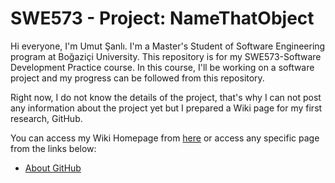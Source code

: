 # SWE573 - Project: NameThatObject

Hi everyone, I'm Umut Şanlı. I'm a Master's Student of Software Engineering program at Boğaziçi University. This repository is for my SWE573-Software Development Practice course. In this course, I'll be working on a software project and my progress can be followed from this repository.

Right now, I do not know the details of the project, that's why I can not post any information about the project yet but I prepared a Wiki page for my first research, GitHub.

You can access my Wiki Homepage from [here](https://github.com/usanli/swe573/wiki) or access any specific page from the links below:
- [About GitHub](https://github.com/usanli/swe573/wiki/About-GitHub)

